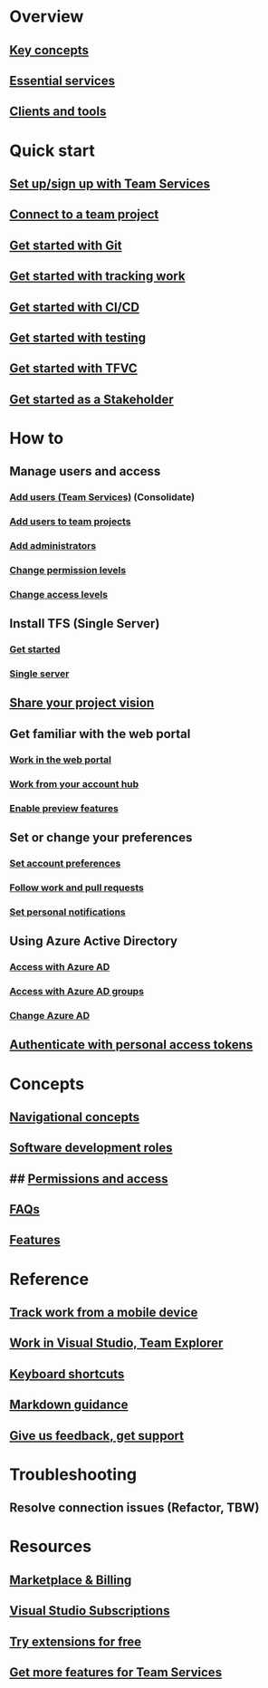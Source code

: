 # Overview  
## [Key concepts](../concepts.md)
## [Essential services](../services.md)
## [Clients and tools](../tools.md)

# Quick start
## [Set up/sign up with Team Services](../setup-admin/team-services/sign-up-for-visual-studio-team-services.md)
## [Connect to a team project](../connect/connect-team-projects.md)  
## [Get started with Git](../git/gitquickstart.md)
## [Get started with tracking work](../work/agile-project-management.md)
## [Get started with CI/CD](../build/get-started/ci-cd-part-1.md)
## [Get started with testing](../test/index.md)  
## [Get started with TFVC](../tfvc/overview.md)
## [Get started as a Stakeholder](../work/connect/work-as-a-stakeholder.md)


# How to
## Manage users and access 
### [Add users (Team Services)](../setup-admin/team-services/add-account-users-assign-access-levels-team-services.md) (Consolidate) 
### [Add users to team projects](../setup-admin/add-users.md)
### [Add administrators](../setup-admin/add-administrator-tfs.md)
### [Change permission levels](../setup-admin/tfs/admin/change-permission-levels.md)
### [Change access levels](../work/connect/change-access-levels.md)
## Install TFS (Single Server)
### [Get started](../setup-admin/tfs/install/get-started.md)
### [Single server](../setup-admin/tfs/install/single-server.md)

## [Share your project vision](../collaborate/project-vision-status.md)

## Get familiar with the web portal 
### [Work in the web portal](../connect/work-web-portal.md)
### [Work from your account hub](../connect/account-home-pages.md)
### [Enable preview features](../collaborate/preview-features.md)

## Set or change your preferences
### [Set account preferences](../setup-admin/account-preferences.md)
### [Follow work and pull requests](follow-work-items.md)
### [Set personal notifications](manage-personal-notifications.md)


## Using Azure Active Directory 
### [Access with Azure AD](../setup-admin/team-services/manage-organization-access-for-your-account-vs.md)
### [Access with Azure AD groups](../setup-admin/team-services/manage-azure-active-directory-groups-visual-studio-team-services.md)
### [Change Azure AD](../setup-admin/team-services/change-azure-active-directory-team-services-account.md)
 
## [Authenticate with personal access tokens](../setup-admin/team-services/use-personal-access-tokens-to-authenticate.md)


# Concepts
## [Navigational concepts](../connect/work-web-portal.md)
## [Software development roles](../roles.md)  
## ## [Permissions and access](../setup-admin/permissions-access.md)
## [FAQs](../faqs.md)
## [Features](../alm-devops-features.md)


# Reference
## [Track work from a mobile device](../collaborate/mobile-work.md)
## [Work in Visual Studio, Team Explorer](../connect/work-team-explorer.md)
## [Keyboard shortcuts](../reference/keyboard-shortcuts.md)
## [Markdown guidance](../reference/markdown-guidance.md)
## [Give us feedback, get support](../provide-feedback.md)

# Troubleshooting
## Resolve connection issues (Refactor, TBW)

# Resources 
## [Marketplace & Billing](../marketplace/overview.md)
## [Visual Studio Subscriptions](../marketplace/vs-subscriptions/buy-vs-subscriptions.md)
## [Try extensions for free](../setup-admin/team-services/try-additional-features-vs.md)
## [Get more features for Team Services](../marketplace/get-vsts-extensions.md)
